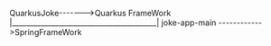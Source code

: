 QuarkusJoke------->Quarkus FrameWork
|________________________________________|
joke-app-main ------------>SpringFrameWork
